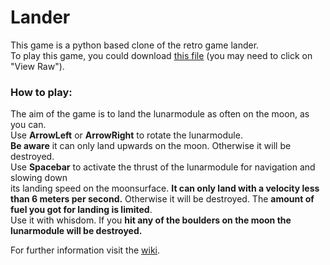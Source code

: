 # Lander
This game is a python based clone of the retro game lander.  
To play this game, you could download [this file](Lander_Windows.zip) (you may need to click on "View Raw").  
  
### How to play:
The aim of the game is to land the lunarmodule as often on the moon, as you can.  
Use **ArrowLeft** or **ArrowRight** to rotate the lunarmodule.  
**Be aware** it can only land upwards on the moon. Otherwise it will be destroyed.  
Use **Spacebar** to activate the thrust of the lunarmodule for navigation and slowing down  
its landing speed on the moonsurface. **It can only land with a velocity less than 6 meters per second.**
Otherwise it will be destroyed. The **amount of fuel you got for landing is limited**.  
Use it with whisdom. If you **hit any of the boulders on the moon the lunarmodule will be destroyed.**

For further information visit the [wiki]().
